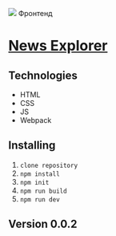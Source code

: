 [![](https://pictures.s3.yandex.net/frontend-developer/dom_bom/logo.svg)](https://praktikum.yandex.ru/profile/web-developer/)
Фронтенд

# [**News Explorer**](http://chelentano.students.nomoreparties.space)

## Technologies

* HTML 
* CSS
* JS
* Webpack

## Installing

1. `clone repository`
2. `npm install`
3. `npm init`
4. `npm run build`
5. `npm run dev`

## Version 0.0.2
